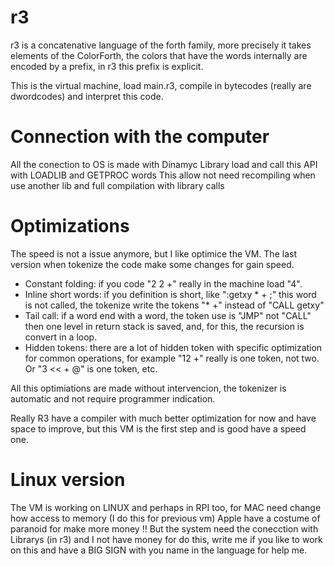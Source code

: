 
# r3

r3 is a concatenative language of the forth family, more precisely it takes elements of the ColorForth, the colors that have the words internally are encoded by a prefix, in r3 this prefix is explicit.

This is the virtual machine, load main.r3, compile in bytecodes (really are dwordcodes) and interpret this code.

# Connection with the computer

All the conection to OS is made with Dinamyc Library load and call this API with LOADLIB and GETPROC words
This allow not need recompiling when use another lib and full compilation with library calls 

# Optimizations

The speed is not a issue anymore, but I like optimice the VM.
The last version when tokenize the code make some changes for gain speed.

- Constant folding: if you code "2 2 +" really in the machine load "4".
- Inline short words: if you definition is short, like ":getxy * + ;" this word is not called, the tokenize write the tokens "* +" instead of "CALL getxy"
- Tail call: if a word end with a word, the token use is "JMP" not "CALL" then one level in return stack is saved, and, for this, the recursion is convert in a loop.
- Hidden tokens: there are a lot of hidden token with specific optimization for common operations, for example  "12 +" really is one token, not two. Or "3 << + @" is one token, etc.

All this optimiations are made without intervencion, the tokenizer is automatic and not require programmer indication.

Really R3 have a compiler with much better optimization for now and have space to improve, but this VM is the first step and is good have a speed one.

# Linux version

The VM is working on LINUX and perhaps in RPI too, for MAC need change how access to memory (I do this for previous vm) Apple have a costume of paranoid for make more money !!
But the system need the conecction with Librarys (in r3) and I not have money for do this, write me if you like to work on this and have a BIG SIGN with you name in the language for help me.


  
